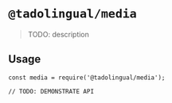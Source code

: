 # `@tadolingual/media`

> TODO: description

## Usage

```
const media = require('@tadolingual/media');

// TODO: DEMONSTRATE API
```
